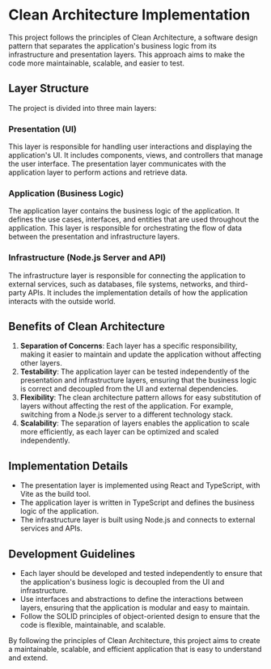 # Clean Architecture Implementation

This project follows the principles of Clean Architecture, a software design pattern that separates the application's business logic from its infrastructure and presentation layers. This approach aims to make the code more maintainable, scalable, and easier to test.

## Layer Structure

The project is divided into three main layers:

### Presentation (UI)

This layer is responsible for handling user interactions and displaying the application's UI. It includes components, views, and controllers that manage the user interface. The presentation layer communicates with the application layer to perform actions and retrieve data.

### Application (Business Logic)

The application layer contains the business logic of the application. It defines the use cases, interfaces, and entities that are used throughout the application. This layer is responsible for orchestrating the flow of data between the presentation and infrastructure layers.

### Infrastructure (Node.js Server and API)

The infrastructure layer is responsible for connecting the application to external services, such as databases, file systems, networks, and third-party APIs. It includes the implementation details of how the application interacts with the outside world.

## Benefits of Clean Architecture

1. **Separation of Concerns**: Each layer has a specific responsibility, making it easier to maintain and update the application without affecting other layers.
2. **Testability**: The application layer can be tested independently of the presentation and infrastructure layers, ensuring that the business logic is correct and decoupled from the UI and external dependencies.
3. **Flexibility**: The clean architecture pattern allows for easy substitution of layers without affecting the rest of the application. For example, switching from a Node.js server to a different technology stack.
4. **Scalability**: The separation of layers enables the application to scale more efficiently, as each layer can be optimized and scaled independently.

## Implementation Details

- The presentation layer is implemented using React and TypeScript, with Vite as the build tool.
- The application layer is written in TypeScript and defines the business logic of the application.
- The infrastructure layer is built using Node.js and connects to external services and APIs.

## Development Guidelines

- Each layer should be developed and tested independently to ensure that the application's business logic is decoupled from the UI and infrastructure.
- Use interfaces and abstractions to define the interactions between layers, ensuring that the application is modular and easy to maintain.
- Follow the SOLID principles of object-oriented design to ensure that the code is flexible, maintainable, and scalable.

By following the principles of Clean Architecture, this project aims to create a maintainable, scalable, and efficient application that is easy to understand and extend.
